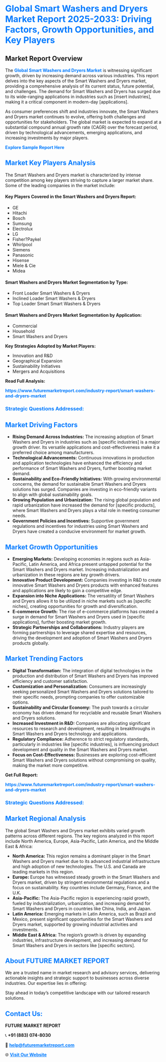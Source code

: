 <h1 style="color: #007BFF;">Global Smart Washers and Dryers Market Report 2025-2033: Driving Factors, Growth Opportunities, and Key Players</h1>

<section id="overview">
<h2>Market Report Overview</h2>
<p>The <a href="https://www.futuremarketreport.com/industry-report/smart-washers-and-dryers-market" style="color: #007BFF; text-decoration: none;"><strong>Global Smart Washers and Dryers Market</strong></a> is witnessing significant growth, driven by increasing demand across various industries. This report delves into the key aspects of the Smart Washers and Dryers market, providing a comprehensive analysis of its current status, future potential, and challenges. The demand for Smart Washers and Dryers has surged due to its wide-ranging applications in industries such as [insert industries], making it a critical component in modern-day [applications].</p>
<p>As consumer preferences shift and industries innovate, the Smart Washers and Dryers market continues to evolve, offering both challenges and opportunities for stakeholders. The global market is expected to expand at a substantial compound annual growth rate (CAGR) over the forecast period, driven by technological advancements, emerging applications, and increasing investments by major players.</p>
</section>

<section id="overview">
<p><a href="https://www.futuremarketreport.com/request-sample/reportId=124704" style="color: #007BFF; text-decoration: none;"><strong>Explore Sample Report Here</strong></a></p>
</section>

<section id="key-players">
<h2 style="color: #007BFF;">Market Key Players Analysis</h2>
<p>The Smart Washers and Dryers market is characterized by intense competition among key players striving to capture a larger market share. Some of the leading companies in the market include:</p>
<h4>Key Players Covered in the Smart Washers and Dryers Report:</h4>
<ul><li>GE</li><li>Hitachi</li><li>Bosch</li><li>Sumsung</li><li>Electrolux</li><li>LG</li><li>Fisher?Paykel</li><li>Whirlpool</li><li>Siemens</li><li>Panasonic</li><li>Hisense</li><li>Miele &amp; Cie</li><li>Midea</li></ul>
<h4>Smart Washers and Dryers Market Segmentation by Type:</h4>
<ul><li>Front Loader Smart Washers &amp; Dryers</li><li>Inclined Loader Smart Washers &amp; Dryers</li><li>Top Loader Smart Smart Washers &amp; Dryers</li></ul>

<h4>Smart Washers and Dryers Market Segmentation by Application:</h4>
<ul><li>Commercial</li><li>Household</li><li>Smart Washers and Dryers</li></ul>
<p><strong>Key Strategies Adopted by Market Players:</strong></p>
<ul>
<li>Innovation and R&D</li>
<li>Geographical Expansion</li>
<li>Sustainability Initiatives</li>
<li>Mergers and Acquisitions</li>
</ul>
</section>

<section>
<p><strong>Read Full Analysis: </strong></p><a href="https://www.futuremarketreport.com/industry-report/smart-washers-and-dryers-market" style="color: #007BFF; text-decoration: none;"><strong>https://www.futuremarketreport.com/industry-report/smart-washers-and-dryers-market</strong></a>
<h3 style="color: #007BFF;">Strategic Questions Addressed:</h3>
</section>

<section id="driving-factors">
<h2 style="color: #007BFF;">Market Driving Factors</h2>
<ul>
<li><strong>Rising Demand Across Industries:</strong> The increasing adoption of Smart Washers and Dryers in industries such as [specific industries] is a major growth driver. Its versatile applications and cost-effectiveness make it a preferred choice among manufacturers.</li>
<li><strong>Technological Advancements:</strong> Continuous innovations in production and application technologies have enhanced the efficiency and performance of Smart Washers and Dryers, further boosting market demand.</li>
<li><strong>Sustainability and Eco-Friendly Initiatives:</strong> With growing environmental concerns, the demand for sustainable Smart Washers and Dryers solutions has surged. Companies are investing in eco-friendly variants to align with global sustainability goals.</li>
<li><strong>Growing Population and Urbanization:</strong> The rising global population and rapid urbanization have increased the demand for [specific products], where Smart Washers and Dryers plays a vital role in meeting consumer needs.</li>
<li><strong>Government Policies and Incentives:</strong> Supportive government regulations and incentives for industries using Smart Washers and Dryers have created a conducive environment for market growth.</li>
</ul>
</section>

<section id="growth-opportunities">
<h2 style="color: #007BFF;">Market Growth Opportunities</h2>
<ul>
<li><strong>Emerging Markets:</strong> Developing economies in regions such as Asia-Pacific, Latin America, and Africa present untapped potential for the Smart Washers and Dryers market. Increasing industrialization and urbanization in these regions are key growth drivers.</li>
<li><strong>Innovative Product Development:</strong> Companies investing in R&D to create innovative Smart Washers and Dryers products with enhanced features and applications are likely to gain a competitive edge.</li>
<li><strong>Expansion into Niche Applications:</strong> The versatility of Smart Washers and Dryers allows it to be utilized in niche markets such as [specific niches], creating opportunities for growth and diversification.</li>
<li><strong>E-commerce Growth:</strong> The rise of e-commerce platforms has created a surge in demand for Smart Washers and Dryers used in [specific applications], further boosting market growth.</li>
<li><strong>Strategic Partnerships and Collaborations:</strong> Industry players are forming partnerships to leverage shared expertise and resources, driving the development and adoption of Smart Washers and Dryers products globally.</li>
</ul>
</section>

<section id="trending-factors">
<h2 style="color: #007BFF;">Market Trending Factors</h2>
<ul>
<li><strong>Digital Transformation:</strong> The integration of digital technologies in the production and distribution of Smart Washers and Dryers has improved efficiency and customer satisfaction.</li>
<li><strong>Customization and Personalization:</strong> Consumers are increasingly seeking personalized Smart Washers and Dryers solutions tailored to their specific needs, prompting companies to offer customizable options.</li>
<li><strong>Sustainability and Circular Economy:</strong> The push towards a circular economy has driven demand for recyclable and reusable Smart Washers and Dryers solutions.</li>
<li><strong>Increased Investment in R&D:</strong> Companies are allocating significant resources to research and development, resulting in breakthroughs in Smart Washers and Dryers technology and applications.</li>
<li><strong>Regulatory Compliance:</strong> Adherence to strict regulatory standards, particularly in industries like [specific industries], is influencing product development and quality in the Smart Washers and Dryers market.</li>
<li><strong>Focus on Cost-Effectiveness:</strong> Businesses are exploring cost-efficient Smart Washers and Dryers solutions without compromising on quality, making the market more competitive.</li>
</ul>
</section>

<section>
<p><strong>Get Full Report: </strong></p><a href="https://www.futuremarketreport.com/industry-report/smart-washers-and-dryers-market" style="color: #007BFF; text-decoration: none;"><strong>https://www.futuremarketreport.com/industry-report/smart-washers-and-dryers-market</strong></a>
<h3 style="color: #007BFF;">Strategic Questions Addressed:</h3>
</section>


<section id="regional-analysis">
<h2 style="color: #007BFF;">Market Regional Analysis</h2>
<p>The global Smart Washers and Dryers market exhibits varied growth patterns across different regions. The key regions analyzed in this report include North America, Europe, Asia-Pacific, Latin America, and the Middle East & Africa:</p>
<ul>
<li><strong>North America:</strong> This region remains a dominant player in the Smart Washers and Dryers market due to its advanced industrial infrastructure and high adoption of new technologies. The U.S. and Canada are leading markets in this region.</li>
<li><strong>Europe:</strong> Europe has witnessed steady growth in the Smart Washers and Dryers market, driven by stringent environmental regulations and a focus on sustainability. Key countries include Germany, France, and the U.K.</li>
<li><strong>Asia-Pacific:</strong> The Asia-Pacific region is experiencing rapid growth, fueled by industrialization, urbanization, and increasing demand for Smart Washers and Dryers in countries like China, India, and Japan.</li>
<li><strong>Latin America:</strong> Emerging markets in Latin America, such as Brazil and Mexico, present significant opportunities for the Smart Washers and Dryers market, supported by growing industrial activities and investments.</li>
<li><strong>Middle East & Africa:</strong> The region’s growth is driven by expanding industries, infrastructure development, and increasing demand for Smart Washers and Dryers in sectors like [specific sectors].</li>
</ul>
</section>

<footer>
<h2 style="color: #007BFF;">About FUTURE MARKET REPORT</h2>
<p>We are a trusted name in market research and advisory services, delivering actionable insights and strategic support to businesses across diverse industries. Our expertise lies in offering:</p>

<p>Stay ahead in today’s competitive landscape with our tailored research solutions.</p>

<h2 style="color: #007BFF;">Contact Us:</h2>
<p><strong>FUTURE MARKET REPORT</strong></p>
<p>📞 <strong>+91 (883) 074-8030</strong></p>
<p>📧 <strong><a href="mailto:help@futuremarketreport.com" style="color: #007BFF;">help@futuremarketreport.com</a></strong></p>
<p>🌐 <strong><a href="https://www.futuremarketreport.com/" style="color: #007BFF;">Visit Our Website</a></strong></p>
</footer>